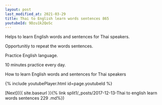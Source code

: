 ```yaml
---
layout: post
last_modified_at: 2021-03-29
title: Thai to English learn words sentences 865 
youtubeId: 9Dzu1k2QoSc
---
```

 
 
Helps to learn English words and sentences for Thai speakers.

Opportunitiy to repeat the words sentences. 

Practice English language. 
 
10 minutes practice every day. 
 
How to learn English words and sentences for Thai speakers 
 
{% include youtubePlayer.html id=page.youtubeId %}
 
 
[Next]({{ site.baseurl }}{% link  split1/_posts/2017-12-13-Thai to english learn words sentences 229 .md%})
 
